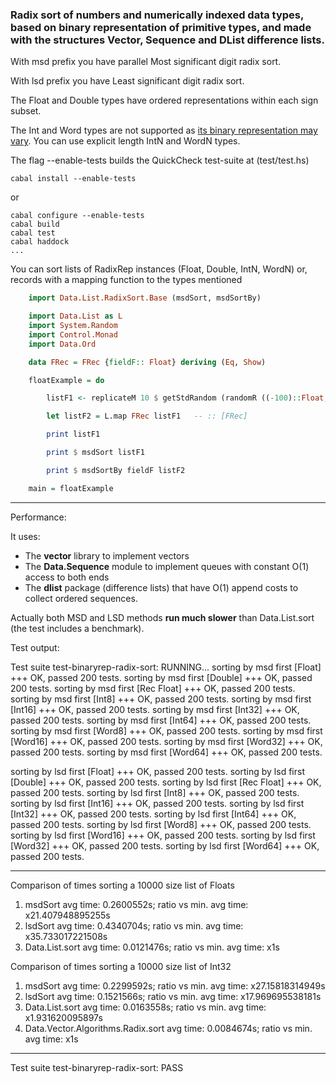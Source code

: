 ### Radix sort of numbers and numerically indexed data types, based on binary representation of primitive types, and made with the structures Vector, Sequence and DList difference lists.

With msd prefix you have parallel Most significant digit radix sort.

With lsd prefix you have Least significant digit radix sort.

The Float and Double types have ordered representations within each sign subset.

The Int and Word types are not supported as [its binary representation may vary](http://www.haskell.org/ghc/docs/7.2.2/html/libraries/ghc-prim-0.2.0.0/GHC-Prim.html#g:1). You can use explicit length IntN and WordN types.

The flag --enable-tests builds the QuickCheck test-suite at (test/test.hs)

    cabal install --enable-tests

or

    cabal configure --enable-tests
    cabal build
    cabal test
    cabal haddock
    ...

You can sort lists of RadixRep instances (Float, Double, IntN, WordN) or, records with a mapping function to the types mentioned

```haskell
    import Data.List.RadixSort.Base (msdSort, msdSortBy)

    import Data.List as L
    import System.Random
    import Control.Monad
    import Data.Ord

    data FRec = FRec {fieldF:: Float} deriving (Eq, Show)

    floatExample = do

        listF1 <- replicateM 10 $ getStdRandom (randomR ((-100)::Float,100))

        let listF2 = L.map FRec listF1   -- :: [FRec]

        print listF1

        print $ msdSort listF1

        print $ msdSortBy fieldF listF2

    main = floatExample
```
-------------------

Performance:

It uses:

* The __vector__ library to implement vectors
* The __Data.Sequence__ module to implement queues with constant O(1) access to both ends
* The __dlist__ package (difference lists) that have O(1) append costs to collect ordered sequences.

Actually both MSD and LSD methods __run much slower__ than Data.List.sort (the test includes a benchmark).

Test output:

Test suite test-binaryrep-radix-sort: RUNNING...
sorting by msd first [Float]
+++ OK, passed 200 tests.
sorting by msd first [Double]
+++ OK, passed 200 tests.
sorting by msd first [Rec Float]
+++ OK, passed 200 tests.
sorting by msd first [Int8]
+++ OK, passed 200 tests.
sorting by msd first [Int16]
+++ OK, passed 200 tests.
sorting by msd first [Int32]
+++ OK, passed 200 tests.
sorting by msd first [Int64]
+++ OK, passed 200 tests.
sorting by msd first [Word8]
+++ OK, passed 200 tests.
sorting by msd first [Word16]
+++ OK, passed 200 tests.
sorting by msd first [Word32]
+++ OK, passed 200 tests.
sorting by msd first [Word64]
+++ OK, passed 200 tests.


sorting by lsd first [Float]
+++ OK, passed 200 tests.
sorting by lsd first [Double]
+++ OK, passed 200 tests.
sorting by lsd first [Rec Float]
+++ OK, passed 200 tests.
sorting by lsd first [Int8]
+++ OK, passed 200 tests.
sorting by lsd first [Int16]
+++ OK, passed 200 tests.
sorting by lsd first [Int32]
+++ OK, passed 200 tests.
sorting by lsd first [Int64]
+++ OK, passed 200 tests.
sorting by lsd first [Word8]
+++ OK, passed 200 tests.
sorting by lsd first [Word16]
+++ OK, passed 200 tests.
sorting by lsd first [Word32]
+++ OK, passed 200 tests.
sorting by lsd first [Word64]
+++ OK, passed 200 tests.

-------------------

Comparison of times sorting a 10000 size list of Floats

1. msdSort avg time: 0.2600552s; ratio vs min. avg time: x21.407948895255s
2. lsdSort avg time: 0.4340704s; ratio vs min. avg time: x35.733017221508s
3. Data.List.sort avg time: 0.0121476s; ratio vs min. avg time: x1s


Comparison of times sorting a 10000 size list of Int32

1. msdSort avg time: 0.2299592s; ratio vs min. avg time: x27.15818314949s
2. lsdSort avg time: 0.1521566s; ratio vs min. avg time: x17.969695538181s
3. Data.List.sort avg time: 0.0163558s; ratio vs min. avg time: x1.931620095897s
4. Data.Vector.Algorithms.Radix.sort avg time: 0.0084674s; ratio vs min. avg time: x1s

-------------------
Test suite test-binaryrep-radix-sort: PASS

